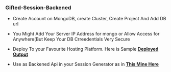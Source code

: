 ### Gifted-Session-Backened


- Create Account on MongoDB, create Cluster, Create Project And Add DB url

- You Might Add Your Server IP Address for mongo or Allow Access for Anywhere(But Keep Your DB Crreedentials Very Secure

- Deploy To your Favourite Hosting Platform. Here is Sample **[Deployed Output](https://creds.giftedtech.web.id)**

- Use as Backened Api in your Session Generator as in **[This Mine Here](https://github.com/mauricegift/gifted-session)**

